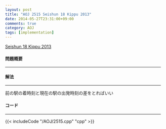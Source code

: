 ```yaml
---
layout: post
title: "AOJ 2515 Seishun 18 Kippu 2013"
date: 2014-05-27T23:31:00+09:00
comments: true
category: AOJ
tags: [implementation]
---
```


[Seishun 18 Kippu 2013](http://judge.u-aizu.ac.jp/onlinejudge/description.jsp?id=2515)

#### 問題概要

****

#### 解法

****

前の駅の着時刻と現在の駅の出発時刻の差をとればいい

#### コード

****

{{< includeCode "/AOJ/2515.cpp" "cpp" >}}

